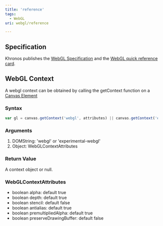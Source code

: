 ```yaml
---
title: 'reference'
tags:
  - WebGL
uri: webgl/reference

---
```

## Specification

Khronos publishes the [WebGL Specification](http://www.khronos.org/registry/webgl/specs/latest/) and the [WebGL quick reference card](http://www.khronos.org/files/webgl/webgl-reference-card-1_0.pdf).

## WebGL Context

A webgl context can be obtained by calling the getContext function on a [Canvas Element](/canvas)

### Syntax

``` js
var gl = canvas.getContext('webgl', attributes) || canvas.getContext('experimental-webgll', attributes)
```

### Arguments

1.  DOMString: 'webgl' or 'experimental-webgl'
2.  Object: WebGLContextAttributes

### Return Value

A context object or null.

### WebGLContextAttributes

-   boolean alpha: default true
-   boolean depth: default true
-   boolean stencil: default false
-   boolean antialias: default true
-   boolean premultipliedAlpha: default true
-   boolean preserveDrawingBuffer: default false
